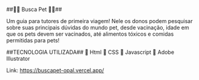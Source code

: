 ##🐶🐱 Busca Pet 🐶🐱##

Um guia para tutores de primeira viagem! Nele os donos podem pesquisar sobre suas principais dúvidas do mundo pet, desde vacinação, idade em que os pets devem ser vacinados, até alimentos tóxicos e comidas permitidas para pets!

##TECNOLOGIA UTILIZADA##
🐾 Html
🐾 CSS
🐾 Javascript
🐾 Adobe Illustrator

Link: https://buscapet-opal.vercel.app/
